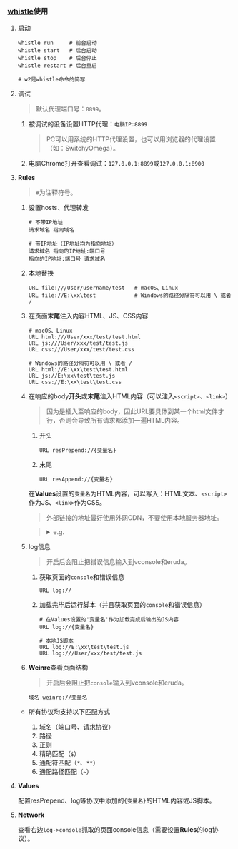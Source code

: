 ### [whistle](https://github.com/avwo/whistle)使用

1. 启动

    ```shell
    whistle run     # 前台启动
    whistle start   # 后台启动
    whistle stop    # 后台停止
    whistle restart # 后台重启

    # w2是whistle命令的简写
    ```
2. 调试

    >默认代理端口号：`8899`。

    1. 被调试的设备设置HTTP代理：`电脑IP:8899`

        >PC可以用系统的HTTP代理设置，也可以用浏览器的代理设置（如：SwitchyOmega）。
    2. 电脑Chrome打开查看调试：`127.0.0.1:8899`或`127.0.0.1:8900`
3. **Rules**

    >`#`为注释符号。

    1. 设置hosts、代理转发

        ```shell
        # 不带IP地址
        请求域名 指向域名

        # 带IP地址（IP地址均为指向地址）
        请求域名 指向的IP地址:端口号
        指向的IP地址:端口号 请求域名
        ```
    2. 本地替换

        ```shell
        URL file:///User/username/test   # macOS、Linux
        URL file://E:\xx\test            # Windows的路径分隔符可以用 \ 或者 /
        ```
    4. 在页面**末尾**注入内容HTML、JS、CSS内容

        ```shell
        # macOS、Linux
        URL html:///User/xxx/test/test.html
        URL js:///User/xxx/test/test.js
        URL css:///User/xxx/test/test.css

        # Windows的路径分隔符可以用 \ 或者 /
        URL html://E:\xx\test\test.html
        URL js://E:\xx\test\test.js
        URL css://E:\xx\test\test.css
        ```
    5. 在响应的body**开头**或**末尾**注入HTML内容（可以注入`<script>`、`<link>`）

        >因为是插入至响应的body，因此URL要具体到某一个html文件才行，否则会导致所有请求都添加一遍HTML内容。

        1. 开头

            ```shell
            URL resPrepend://{变量名}
            ```
        2. 末尾

            ```shell
            URL resAppend://{变量名}
            ```

        在**Values**设置的`变量名`为HTML内容，可以写入：HTML文本、`<script>`作为JS、`<link>`作为CSS。

        >外部链接的地址最好使用外网CDN，不要使用本地服务器地址。

        ><details>
        ><summary>e.g.</summary>
        >
        >```html
        ><!--在Values中写入vconsole-->
        ><script src="//res.wx.qq.com/mmbizwap/zh_CN/htmledition/js/vconsole/3.0.0/vconsole.min.js"></script>
        ><script>new VConsole()</script>
        >
        ><!--在Values中写入eruda-->
        ><script src="//cdn.jsdelivr.net/npm/eruda"></script>
        ><script>eruda.init()</script>
        >
        ><!--在Values中写入style-->
        ><style>
        >a {color: red;}
        ></style>
        >
        ><!--在Values中写入HTML内容-->
        ><p>这是whistle插入内容</p>
        >```
        ></details>
    6. log信息

        >开启后会阻止把错误信息输入到vconsole和eruda。

        1. 获取页面的`console`和错误信息

            ```shell
            URL log://
            ```
        2. 加载完毕后运行脚本（并且获取页面的`console`和错误信息）

            ```shell
            # 在Values设置的'变量名'作为加载完成后输出的JS内容
            URL log://{变量名}

            # 本地JS脚本
            URL log://E:\xx\test\test.js
            URL log:///User/xxx/test/test.js
            ```
    7. **Weinre**查看页面结构

        >开启后会阻止把`console`输入到vconsole和eruda。

        ```shell
        域名 weinre://变量名
        ```

    - 所有协议均支持以下匹配方式

        1. 域名（端口号、请求协议）
        2. 路径
        3. 正则
        4. 精确匹配（`$`）
        5. 通配符匹配（`*`、`**`）
        6. 通配路径匹配（`~`）
4. **Values**

    配置resPrepend、log等协议中添加的`{变量名}`的HTML内容或JS脚本。
5. **Network**

    查看右边`log->console`抓取的页面console信息（需要设置**Rules**的log协议）。
